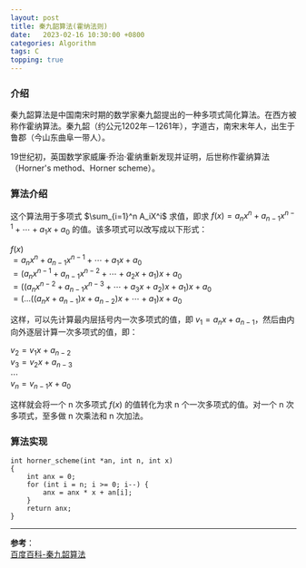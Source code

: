 ```yaml
---
layout: post
title: 秦九韶算法(霍纳法则)
date:   2023-02-16 10:30:00 +0800　
categories: Algorithm
tags: C
topping: true
---
```


### 介绍

秦九韶算法是中国南宋时期的数学家秦九韶提出的一种多项式简化算法。在西方被称作霍纳算法。秦九韶（约公元1202年－1261年），字道古，南宋末年人，出生于鲁郡（今山东曲阜一带人）。  

19世纪初，英国数学家威廉·乔治·霍纳重新发现并证明，后世称作霍纳算法（Horner's method、Horner scheme）。  

### 算法介绍

这个算法用于多项式 $\sum_{i=1}^n A_iX^i$ <!--$\sum\limits_{i=1}^n A_iX^i$--> 求值，即求 $f(x)=a_nx^n+a_{n-1}x^{n-1}+{\cdots}+a_1x+a_0$ 的值。该多项式可以改写成以下形式：  

$f(x)$  
$=a_nx^n+a_{n-1}x^{n-1}+{\cdots}+a_1x+a_0$  
$=(a_nx^{n-1}+a_{n-1}x^{n-2}+{\cdots}+a_2x+a_1)x+a_0$  
$=((a_nx^{n-2}+a_{n-1}x^{n-3}+{\cdots}+a_3x+a_2)x+a_1)x+a_0$  
$=({\ldots}((a_nx+a_{n-1})x+a_{n-2})x+{\cdots}+a_1)x+a_0$    

这样，可以先计算最内层括号内一次多项式的值，即 $v_1=a_nx+a_{n-1}$，然后由内向外逐层计算一次多项式的值，即：  

$v_2=v_1x+a_{n-2}$  
$v_3=v_2x+a_{n-3}$  
${\cdots}$  
$v_n=v_{n-1}x+a_0$  

这样就会将一个 n 次多项式 $f(x)$ 的值转化为求 n 个一次多项式的值。对一个 n 次多项式，至多做 n 次乘法和 n 次加法。  

### 算法实现

```
int horner_scheme(int *an, int n, int x)
{
    int anx = 0;
    for (int i = n; i >= 0; i--) {
        anx = anx * x + an[i];
    }
    return anx;
}
```




--- 
**参考**：  
[百度百科-秦九韶算法](https://baike.baidu.com/item/%E7%A7%A6%E4%B9%9D%E9%9F%B6%E7%AE%97%E6%B3%95/449196?fromModule=lemma_inlink)   
